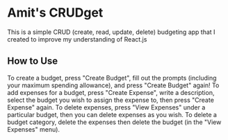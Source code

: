 # Amit's CRUDget

This is a simple CRUD (create, read, update, delete) budgeting app that I created to improve my understanding of React.js

## How to Use

To create a budget, press "Create Budget", fill out the prompts (including your maximum spending allowance), and press "Create Budget" again! To add expenses for a budget, press "Create Expense", write a description, select the budget you wish to assign the expense to, then press "Create Expense" again. To delete expenses, press "View Expenses" under a particular budget, then you can delete expenses as you wish. To delete a budget category, delete the expenses then delete the budget (in the "View Expenses" menu).
